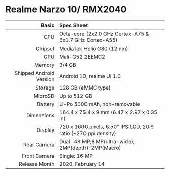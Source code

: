 Realme Narzo 10/ RMX2040
================================================================


Basic   | Spec Sheet
-------:|:-------------------------
CPU     | Octa-core (2x2.0 GHz Cortex-A75 & 6x1.7 GHz Cortex-A55)
Chipset | MediaTek Helio G80 (12 nm)
GPU     | Mali-G52 2EEMC2
Memory  | 3/4 GB
Shipped Android Version | Android 10, realme UI 1.0 
Storage | 128 GB (eMMC type)
MicroSD | Up to 512 GB 
Battery | Li-Po 5000 mAh, non-removable
Dimensions | 164.4 x 75.4 x 9 mm (6.47 x 2.97 x 0.35 in)
Display | 720 x 1600 pixels, 6.50" IPS LCD, 20:9 ratio (~270 ppi density)
Rear Camera  | Dual : 48 MP;8 MP(ultra-wide); 2MP(depth); 2MP(Macro)
Front Camera | Single: 16 MP
Release Month | 2020, February 14 | 2020, May 22 

